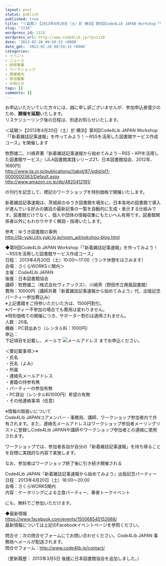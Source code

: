 ```yaml
---
layout: post
status: publish
published: true
title: "＜延期＞【2013年4月20日（土）於 横浜】第9回Code4Lib JAPAN Workshop「「新着雑誌記事速報」を作ってみよう！－RSSを活用した図書館サービス作成コース」を開催します"
slug: "1118"
wordpress_id: 1118
wordpress_url: http://www.code4lib.jp/?p=1118
date: '2013-02-28 09:59:15 +0000'
date_gmt: '2013-02-28 00:59:15 +0000'
categories:
- イベント
- ニュース
- 研修事業
- ワークショップ
- 開催案内
- 参加募集
- お知らせ
tags: []
comments: []
---
```

<p>お申込いただいていた方々には、誠に申し訳ございませんが、参加申込者僅少のため、<b>開催を延期</b>いたします。<br />
リスケジューリング後の日程は、別途お知らせいたします。</p>
<p>＜延期＞【2013年4月20日（土）於 横浜】第9回Code4Lib JAPAN Workshop「「新着雑誌記事速報」を作ってみよう！－RSSを活用した図書館サービス作成コース」を開催します</p>
<p>牧野雄二、川嶋斉著『新着雑誌記事速報から始めてみよう－RSS・APIを活用した図書館サービス』（JLA図書館実践シリーズ21、日本図書館協会、2012年、1680円）<br />
<a href="http://www.jla.or.jp/publications//tabid/87/pdid/p11-0000000363/Default.aspx" title="http://www.jla.or.jp/publications//tabid/87/pdid/p11-0000000363/Default.aspx">http://www.jla.or.jp/publications//tabid/87/pdid/p11-0000000363/Default.aspx</a><br />
<a href="http://www.amazon.co.jp/dp/4820412191/" title="http://www.amazon.co.jp/dp/4820412191/">http://www.amazon.co.jp/dp/4820412191/</a></p>
<p>の刊行を記念して、標記のワークショップを特別価格で開催いたします。</p>
<p>新着雑誌記事速報は、茨城県のゆうき図書館を嚆矢に、日本各地の図書館で導入が進んでいる好みの雑誌の最新記事の一覧を自動的に生成・表示する仕組みです。図書館だけでなく、個人や団体の情報収集にもたいへん有用です。図書館関係者以外にもわかりやすく解説・指導いたします。</p>
<p>参考：ゆうき図書館の事例<br />
<a href="http://lib-yuki.city.yuki.lg.jp/room_ad/sokuhou-blog.html" title="http://lib-yuki.city.yuki.lg.jp/room_ad/sokuhou-blog.html">http://lib-yuki.city.yuki.lg.jp/room_ad/sokuhou-blog.html</a></p>
<p>◆第9回Code4Lib JAPAN Workshop「「新着雑誌記事速報」を作ってみよう！－RSSを活用した図書館サービス作成コース」<br />
日程： 2013年4月20日（土）10:00～17:00（ランチ休憩をはさみます）<br />
会場：さくらWORKS＜関内＞<br />
主催：Code4Lib JAPAN<br />
後援：日本図書館協会<br />
講師：牧野雄二（株式会社ヴィアックス）、川嶋斉（野田市立興風図書館）<br />
費用：10000円（講師共著『新着雑誌記事速報から始めてみよう』代、出版記念パーティー参加費込み）<br />
※上記書籍をご持参いただいた方は、1500円割引。<br />
※パーティー不参加の場合でも費用は変わりません。<br />
※特別価格での開催につき、サポーター割引は適用されません。<br />
人数：20名<br />
機器：PC貸出あり（レンタル料：1000円）<br />
申込：<br />
下記項目を記載し、メールで <img src="{{ site.baseurl }}/assets/uploads/2013/02/office-mail.gif" alt="メールアドレス" /> までお申込ください。</p>
<p>＜要記載事項＞※<br />
・氏名<br />
・氏名（よみ）<br />
・所属<br />
・連絡先メールアドレス<br />
・書籍の持参有無<br />
・パーティーの参加有無<br />
・PC貸出（レンタル料1000円）希望の有無<br />
・その他連絡事項（任意）</p>
<p>※情報の取扱いについて<br />
Code4Lib JAPANコアメンバー・事務局、講師、ワークショップ参加者内で共有されます。また、連絡先メールアドレスはワークショップ参加者メーリングリストに登録しCode4Lib JAPANや講師やワークショップ参加者との連絡に使用されます。</p>
<p>ワークショップでは、参加者各自が自分の「新着雑誌記事速報」を持ち帰ることを目標に実践的な内容で実施します。</p>
<p>なお、参加者はワークショップ終了後に引き続き開催される</p>
<p>Code4Lib JAPAN『新着雑誌記事速報から始めてみよう』出版記念パーティー<br />
日程：2013年4月20日（土）18:00～20:00<br />
会場：さくらWORKS関内<br />
内容：ケータリングによる立食パーティー、著者トークイベント</p>
<p>にも、無料でご参加いただけます。</p>
<p>◆最新情報<br />
<a href="https://www.facebook.com/events/150068545152668/" title="https://www.facebook.com/events/150068545152668/">https://www.facebook.com/events/150068545152668/</a><br />
最新情報については上記のFacebookイベントページを参照ください。</p>
<p>問合せ：次の問合せフォームにてお問い合わせください。Code4Lib JAPAN 事務局へメールが配送されます。<br />
問合せフォーム：<a href="http://www.code4lib.jp/contact/" title="http://www.code4lib.jp/contact/">http://www.code4lib.jp/contact/</a></p>
<p>（更新履歴： 2013年3月5日 後援に日本図書館協会を追加しました。）</p>
